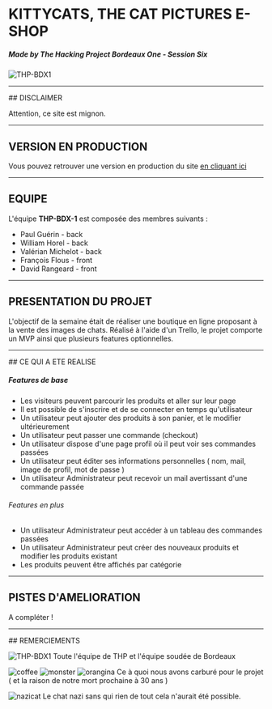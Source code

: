 # KITTYCATS, THE CAT PICTURES E-SHOP
##### Made by The Hacking Project Bordeaux One - Session Six

![THP-BDX1](http://image.noelshack.com/fichiers/2018/48/4/1543504354-thpbdx1.png)

---

## DISCLAIMER

Attention, ce site est mignon.

---

## VERSION EN PRODUCTION

Vous pouvez retrouver une version en production du site [en cliquant ici](test://test.test.test)

---

## EQUIPE

L'équipe **THP-BDX-1** est composée des membres suivants :
* Paul Guérin - back
* William Horel - back
* Valérian Michelot - back
* François Flous - front
* David Rangeard - front

---

## PRESENTATION DU PROJET

L'objectif de la semaine était de réaliser une boutique en ligne proposant à la vente des images de chats. Réalisé à l'aide d'un Trello, le projet comporte un MVP ainsi que plusieurs features optionnelles.

---

## CE QUI A ETE REALISE

##### Features de base
* Les visiteurs peuvent parcourir les produits et aller sur leur page
* Il est possible de s'inscrire et de se connecter en temps qu'utilisateur
* Un utilisateur peut ajouter des produits à son panier, et le modifier ultérieurement
* Un utilisateur peut passer une commande (checkout)
* Un utilisateur dispose d'une page profil où il peut voir ses commandes passées
* Un utilisateur peut éditer ses informations personnelles ( nom, mail, image de profil, mot de passe )
* Un utilisateur Administrateur peut recevoir un mail avertissant d'une commande passée

###### Features en plus
* Un utilisateur Administrateur peut accéder à un tableau des commandes passées
* Un utilisateur Administrateur peut créer des nouveaux produits et modifier les produits existant
* Les produits peuvent être affichés par catégorie

---

## PISTES D'AMELIORATION

A compléter !

---

## REMERCIEMENTS

![THP-BDX1](http://image.noelshack.com/fichiers/2018/48/4/1543504354-thpbdx1.png)
Toute l'équipe de THP et l'équipe soudée de Bordeaux

![coffee](http://image.noelshack.com/fichiers/2018/48/4/1543504475-nescaf-200-g.jpg)
![monster](http://image.noelshack.com/fichiers/2018/48/4/1543504519-3717996-1.jpg)
![orangina](http://image.noelshack.com/fichiers/2018/48/4/1543504628-orangina-sparkling-citrus-beverage-case-330-ml.jpg)
 Ce à quoi nous avons carburé pour le projet ( et la raison de notre mort prochaine à 30 ans )

![nazicat](http://image.noelshack.com/fichiers/2018/48/4/1543504345-nazicat.gif)
 Le chat nazi sans qui rien de tout cela n'aurait été possible.
